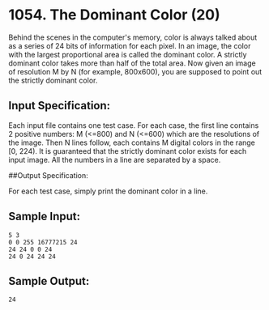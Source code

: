 # 1054. The Dominant Color (20)

Behind the scenes in the computer's memory, color is always talked about as a series of 24 bits of information for each pixel. In an image, the color with the largest proportional area is called the dominant color. A strictly dominant color takes more than half of the total area. Now given an image of resolution M by N (for example, 800x600), you are supposed to point out the strictly dominant color.

## Input Specification:

Each input file contains one test case. For each case, the first line contains 2 positive numbers: M (<=800) and N (<=600) which are the resolutions of the image. Then N lines follow, each contains M digital colors in the range [0, 224). It is guaranteed that the strictly dominant color exists for each input image. All the numbers in a line are separated by a space.

##Output Specification:

For each test case, simply print the dominant color in a line.

## Sample Input:

```
5 3
0 0 255 16777215 24
24 24 0 0 24
24 0 24 24 24
```

## Sample Output:

```
24
```